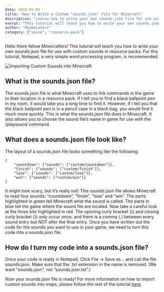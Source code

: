 ```yaml
---
date: 2015-01-05
title: "How to Write a Custom ‘sounds.json’ File for Minecraft"
description: "Learnu how to write your own sounds.json file for use with custom sounds in resource packs."
exerpt: "This tutorial will teach you how to write your own sounds.json file for use with custom sounds in resource packs."
author: "MaybeLaterx"
category: ["sound", "resource-pack"]
---
```


Hello there fellow Minecrafters! This tutorial will teach you how to write your own sounds.json file for use with custom sounds in resource packs. For this tutorial, Notepad, a very simple word processing program, is recommended.

![Importing Custom Sounds into Minecraft](/blog/posts/howtowritecustomsoundsjson/hero.jpg)

## What is the sounds.json file?

The sounds.json file is what Minecraft uses to link commands in the game to their location in a resource pack. If I tell you to find a black ballpoint pen in my room, it would take you a long time to find it. However, if I tell you that the black ballpoint pen is in a pencil case in a black bag, you would find it much more quickly. This is what the sounds.json file does in Minecraft. It also allows you to choose the sound file’s name in game for use with the /playsound command.

## What does a sounds.json file look like?

The layout of a sounds.json file looks something like the following:

```
{
    "countdown": {"sounds": ["custom/countdown"]},
    "finish": {"sounds": ["custom/finish"]},
    "lose": {"sounds": ["custom/lose"]},
    "win": {"sounds": ["custom/win"]}
}
```

It might look scary, but it’s really not! This sounds.json file allows Minecraft to read four sounds: “countdown”, “finish”, “lose” and “win”. The parts highlighted in green tell Minecraft what the sound is called. The parts in blue tell the game where the sound file are located. Now take a careful look at the three bits highlighted in red. The opening curly bracket ({) and closing curly bracket (}) only occur once, and there is a comma (,) between every sound entry but NOT after the final entry. Once you have written out the code for the sounds you want to use in your game, we need to turn this code into a sounds.json file.

## How do I turn my code into a sounds.json file?

Once your code is ready in Notepad, Click File -> Save as… and call the file sounds.json. Make sure that the .txt extension in the name is removed. (We want “sounds.json”, not “sounds.json.txt”.)

Now your sounds.json file is ready! For more information on how to import custom sounds into maps, please follow the rest of the tutorial [here](/blog/sound/importing-custom-sounds-into-minecraft/).
